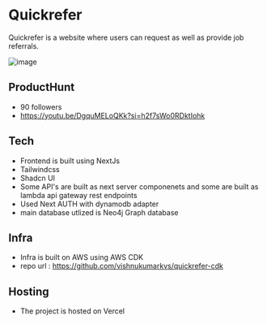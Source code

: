 # Quickrefer

Quickrefer is a website where users can request as well as provide job referrals.

![image](https://github.com/vishnukumarkvs/quickrefer-app/assets/116954249/0b63979c-223d-4087-835f-148bb4443ece)

## ProductHunt

- 90 followers
- https://youtu.be/DgquMELoQKk?si=h2f7sWo0RDktIohk

## Tech

- Frontend is built using NextJs
- Tailwindcss
- Shadcn UI
- Some API's are built as next server componenets and some are built as lambda api gateway rest endpoints
- Used Next AUTH with dynamodb adapter
- main database utlized is Neo4j Graph database

## Infra

- Infra is built on AWS using AWS CDK
- repo url : https://github.com/vishnukumarkvs/quickrefer-cdk


## Hosting

- The project is hosted on Vercel
